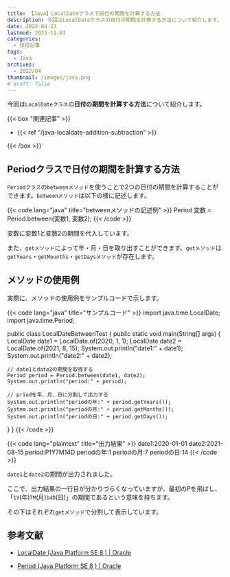 ```yaml
---
title: 【Java】LocalDateクラスで日付の期間を計算する方法
description: 今回はLocalDateクラスの日付の期間を計算する方法について紹介します。
date: 2022-04-23
lastmod: 2023-11-01
categories: 
  - 技術記事
tags: 
  - Java
archives: 
  - 2022/04
thumbnail: /images/java.png
# draft: false
---
```


今回は`LocalDateクラス`の**日付の期間を計算する方法**について紹介します。

{{< box "関連記事" >}}
<ul>
<li>{{< ref "/java-localdate-addition-subtraction" >}}</li>
</ul>
{{< /box >}}

## Periodクラスで日付の期間を計算する方法

`Periodクラス`の`betweenメソッド`を使うことで2つの日付の期間を計算することができます。`betweenメソッド`は以下の様に記述します。

{{< code lang="java" title="betweenメソッドの記述例" >}}
Period 変数 = Period.between(変数1, 変数2);
{{< /code >}}

変数に変数1と変数2の期間を代入しています。

また、`getメソッド`によって年・月・日を取り出すことができます。`getメソッド`は`getYears`・`getMounths`・`getDaysメソッド`が存在します。

## メソッドの使用例

実際に、メソッドの使用例をサンプルコードで示します。

{{< code lang="java" title="サンプルコード" >}}
import java.time.LocalDate;
import java.time.Period;

public class LocalDateBetweenTest {
  public static void main(String[] args) {
    LocalDate date1 = LocalDate.of(2020, 1, 1);
    LocalDate date2 = LocalDate.of(2021, 8, 15);
    System.out.println("date1:" + date1);
    System.out.println("date2:" + date2);

    // date1とdate2の期間を取得する
    Period period = Period.between(date1, date2);
    System.out.println("period:" + period);

    // priodを年、月、日に分割して出力する
    System.out.println("periodの年:" + period.getYears());
    System.out.println("periodの月:" + period.getMonths());
    System.out.println("periodの日:" + period.getDays());
  }
}
{{< /code >}}

{{< code lang="plaintext" title="出力結果" >}}
date1:2020-01-01
date2:2021-08-15
period:P1Y7M14D
periodの年:1
periodの月:7
periodの日:14
{{< /code >}}

`date1`と`date2`の期間が出力されました。

ここで、出力結果の一行目が分かりづらくなっていますが、最初のPを飛ばし、「`1Y`(年)`7M`(月)`14D`(日)」の期間であるという意味を持ちます。 

その下はそれぞれ`getメソッド`で分割して表示しています。

## 参考文献

* [LocalDate (Java Platform SE 8 ) | Oracle](https://docs.oracle.com/javase/jp/8/docs/api/java/time/LocalDate.html)

* [Period (Java Platform SE 8 ) | Oracle](https://docs.oracle.com/javase/jp/8/docs/api/java/time/Period.html)